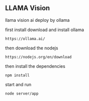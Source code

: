 ## LLAMA Vision 

llama vision ai deploy by ollama

first install download and install ollama
```
https://ollama.ai/
```

then download the nodejs

```
https://nodejs.org/en/download
```

then install the dependencies
```
npm install
```

start and run
```
node server/app
```
